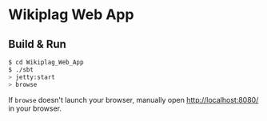 # Wikiplag Web App #

## Build & Run ##

```sh
$ cd Wikiplag_Web_App
$ ./sbt
> jetty:start
> browse
```

If `browse` doesn't launch your browser, manually open [http://localhost:8080/](http://localhost:8080/) in your browser.
